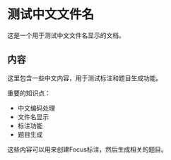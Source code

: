 # 测试中文文件名

这是一个用于测试中文文件名显示的文档。

## 内容

这里包含一些中文内容，用于测试标注和题目生成功能。

重要的知识点：
- 中文编码处理
- 文件名显示
- 标注功能
- 题目生成

这些内容可以用来创建Focus标注，然后生成相关的题目。
